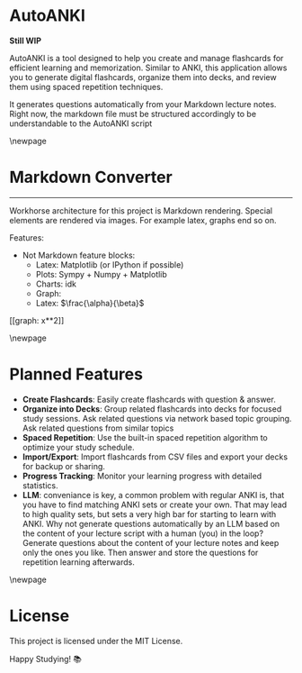 # AutoANKI

**Still WIP**

AutoANKI is a tool designed to help you create and manage flashcards for efficient learning and memorization. Similar to ANKI, this application allows you to generate digital flashcards, organize them into decks, and review them using spaced repetition techniques. 

It generates questions automatically from your Markdown lecture notes. Right now, the markdown file must be structured accordingly to be understandable to the AutoANKI script

\newpage

# Markdown Converter
___

Workhorse architecture for this project is Markdown rendering. Special elements are rendered via images. For example latex, graphs end so on. 

Features:

- Not Markdown feature blocks: 
    - Latex: Matplotlib (or IPython if possible)
    - Plots: Sympy + Numpy + Matplotlib
    - Charts: idk
    - Graph: 
    - Latex: $\frac{\alpha}{\beta}$

[[graph: x**2]]

\newpage

# Planned Features

- **Create Flashcards**: Easily create flashcards with question & answer.
- **Organize into Decks**: Group related flashcards into decks for focused study sessions. Ask related questions via network based topic grouping. Ask related questions from similar topics
- **Spaced Repetition**: Use the built-in spaced repetition algorithm to optimize your study schedule.
- **Import/Export**: Import flashcards from CSV files and export your decks for backup or sharing.
- **Progress Tracking**: Monitor your learning progress with detailed statistics.
- **LLM**: conveniance is key, a common problem with regular ANKI is, that you have to find matching ANKI sets or create your own. That may lead to high quality sets, but sets a very high bar for starting to learn with ANKI. Why not generate questions automatically by an LLM based on the content of your lecture script with a human (you) in the loop? Generate questions about the content of your lecture notes and keep only the ones you like. Then answer and store the questions for repetition learning afterwards.

\newpage

# License

This project is licensed under the MIT License. 

Happy Studying! 📚